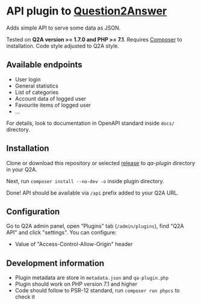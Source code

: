 # API plugin to [Question2Answer](https://question2answer.org/)

Adds simple API to serve some data as JSON.

Tested on **Q2A version >= 1.7.0 and PHP >= 7.1**. Requires [Composer](https://getcomposer.org/) to installation. Code style adjusted to Q2A style.

## Available endpoints

- User login
- General statistics
- List of categories
- Account data of logged user
- Favourite items of logged user
- …

For details, look to documentation in OpenAPI standard inside `docs/` directory.

## Installation

Clone or download this repository or selected [release](https://github.com/awaluk/q2a-api/releases) to *qa-plugin* directory in your Q2A.

Next, run `composer install --no-dev -o` inside plugin directory.

Done! API should be available via `/api` prefix added to your Q2A URL.

## Configuration

Go to Q2A admin panel, open "Plugins" tab (`/admin/plugins`), find "Q2A API" and click "settings". You can configure:
- Value of "Access-Control-Allow-Origin" header

## Development information

- Plugin metadata are store in `metadata.json` and `qa-plugin.php`
- Plugin should work on PHP version 7.1 and higher
- Code should follow to PSR-12 standard, run `composer run phpcs` to check it
